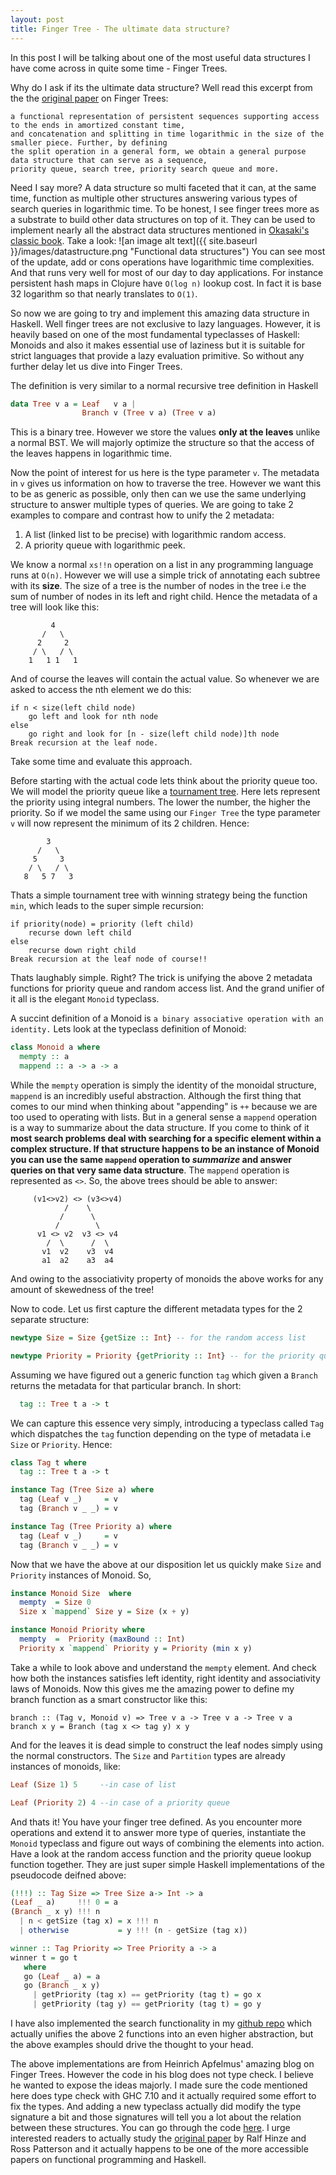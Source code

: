 ```yaml
---
layout: post
title: Finger Tree - The ultimate data structure?
---
```


In this post I will be talking about one of the most useful data structures I have come across in quite some time - Finger Trees.

Why do I ask if its the ultimate data structure? Well read this excerpt from the the [original paper](http://www.staff.city.ac.uk/~ross/papers/FingerTree.pdf) on Finger Trees:

```
a functional representation of persistent sequences supporting access to the ends in amortized constant time, 
and concatenation and splitting in time logarithmic in the size of the smaller piece. Further, by defining 
the split operation in a general form, we obtain a general purpose data structure that can serve as a sequence, 
priority queue, search tree, priority search queue and more.
```
Need I say more? A data structure so multi faceted that it can, at the same time, function as multiple other structures answering various types of search queries in logarithmic time.
To be honest, I see finger trees more as a substrate to build other data structures on top of it. They can be used to implement nearly all the abstract data structures mentioned in [Okasaki's classic book](http://www.cs.cmu.edu/~rwh/theses/okasaki.pdf). Take a look:
![an image alt text]({{ site.baseurl }}/images/datastructure.png "Functional data structures")
You can see most of the update, add or cons operations have logarithmic time complexities. And that runs very well for most of our day to day applications. For instance persistent hash maps in Clojure have `O(log n)` lookup cost. In fact it is base 32 logarithm so that nearly translates to `O(1)`.

So now we are going to try and implement this amazing data structure in Haskell. Well finger trees are not exclusive to lazy languages. However, it is heavily based on one of the most fundamental typeclasses of Haskell: Monoids and also it makes essential use of laziness but it is suitable for strict languages that provide a lazy evaluation primitive. So without any further delay let us dive into Finger Trees.

The definition is very similar to a normal recursive tree definition in Haskell
```haskell
data Tree v a = Leaf   v a | 
                Branch v (Tree v a) (Tree v a)
```
This is a binary tree. However we store the values **only at the leaves** unlike a normal BST. We will majorly optimize the structure so that the access of the leaves happens in logarithmic time. 

Now the point of interest for us here is the type parameter `v`. The metadata in `v` gives us information on how to traverse the tree. However we want this to be as generic as possible, only then can we use the same underlying structure to answer multiple types of queries. We are going to take 2 examples to compare and contrast how to unify the 2 metadata: 
1. A list (linked list to be precise) with logarithmic random access.
2. A priority queue with logarithmic peek.

We know a normal `xs!!n` operation on a list in any programming language runs at `O(n)`. However we will use a simple trick of annotating each subtree with its **size**. The size of a tree is the number of nodes in the tree i.e the sum of number of nodes in its left and right child. Hence the metadata of a tree will look like this:
```
         4
       /   \
      2     2
     / \   / \
    1   1 1   1
```
And of course the leaves will contain the actual value. So whenever we are asked to access the nth element we do this: 
```
if n < size(left child node) 
    go left and look for nth node
else
    go right and look for [n - size(left child node)]th node
Break recursion at the leaf node. 
```  
Take some time and evaluate this approach.

Before starting with the actual code lets think about the priority queue too. We will model the priority queue like a [tournament tree](https://en.wikipedia.org/wiki/Selection_algorithm#Tournament_Algorithm). Here lets represent the priority using integral numbers. The lower the number, the higher the priority. So if we model the same using our `Finger Tree` the type parameter `v` will now represent the minimum of its 2 children. Hence:
```
        3
      /   \
     5     3
    / \   / \
   8   5 7   3
```
Thats a simple tournament tree with winning strategy being the function `min`, which leads to the super simple recursion:
```
if priority(node) = priority (left child)
    recurse down left child
else
    recurse down right child
Break recursion at the leaf node of course!!
```
Thats laughably simple. Right? The trick is unifying the above 2 metadata functions for priority queue and random access list. And the grand unifier of it all is the elegant `Monoid` typeclass.

A succint definition of a Monoid is `a binary associative operation with an identity.` Lets look at the typeclass definition of Monoid:
```haskell
class Monoid a where
  mempty :: a
  mappend :: a -> a -> a
```
While the `mempty` operation is simply the identity of the monoidal structure, `mappend` is an incredibly useful abstraction. Although the first thing that comes to our mind when thinking about "appending" is `++` because we are too used to operating with lists. But in a general sense a `mappend` operation is a way to summarize about the data structure. If you come to think of it **most search problems deal with searching for a specific element within a complex structure. If that structure happens to be an instance of Monoid you can use the same `mappend` operation to _summarize_ and answer queries on that very same data structure**. The `mappend` operation is represented as `<>`. So, the above trees should be able to answer:
```
     (v1<>v2) <> (v3<>v4)         
            /    \                  
           /      \               
          /        \              
      v1 <> v2  v3 <> v4              
        /  \      /  \                 
       v1  v2    v3  v4                    
       a1  a2    a3  a4     
```
And owing to the associativity property of monoids the above works for any amount of skewedness of the tree!

Now to code. Let us first capture the different metadata types for the 2 separate structure:
```haskell
newtype Size = Size {getSize :: Int} -- for the random access list

newtype Priority = Priority {getPriority :: Int} -- for the priority queue
```
Assuming we have figured out a generic function `tag` which given a `Branch` returns the metadata for that particular branch. In short:
```haskell
  tag :: Tree t a -> t
```
We can capture this essence very simply, introducing a typeclass called `Tag` which dispatches the `tag` function depending on the type of metadata i.e `Size` or `Priority`. Hence:
```haskell
class Tag t where
  tag :: Tree t a -> t

instance Tag (Tree Size a) where
  tag (Leaf v _)     = v
  tag (Branch v _ _) = v

instance Tag (Tree Priority a) where
  tag (Leaf v _)     = v
  tag (Branch v _ _) = v 
```

Now that we have the above at our disposition let us quickly make `Size` and `Priority` instances of Monoid. So,
```haskell
instance Monoid Size  where
  mempty  = Size 0
  Size x `mappend` Size y = Size (x + y)

instance Monoid Priority where
  mempty  =  Priority (maxBound :: Int)
  Priority x `mappend` Priority y = Priority (min x y)

```
Take a while to look above and understand the `mempty` element. And check how both the instances satisfies left identity, right identity and associativity laws of Monoids.
Now this gives me the amazing power to define my branch function as a smart constructor like this:
```haksell
branch :: (Tag v, Monoid v) => Tree v a -> Tree v a -> Tree v a
branch x y = Branch (tag x <> tag y) x y
```

And for the leaves it is dead simple to construct the leaf nodes simply using the normal constructors. The `Size` and `Partition` types are already instances of monoids, like:
```haskell
Leaf (Size 1) 5     --in case of list

Leaf (Priority 2) 4 --in case of a priority queue
```
And thats it! You have your finger tree defined. As you encounter more operations and extend it to answer more type of queries, instantiate the `Monoid` typeclass and figure out ways of combining the elements into action. Have a look at the random access function and the priority queue lookup function together. They are just super simple Haskell implementations of the pseudocode deifned above:
```haskell
(!!!) :: Tag Size => Tree Size a-> Int -> a
(Leaf _ a)     !!! 0 = a
(Branch _ x y) !!! n
  | n < getSize (tag x) = x !!! n
  | otherwise           = y !!! (n - getSize (tag x)) 

winner :: Tag Priority => Tree Priority a -> a
winner t = go t
   where
   go (Leaf _ a) = a
   go (Branch _ x y)
     | getPriority (tag x) == getPriority (tag t) = go x
     | getPriority (tag y) == getPriority (tag t) = go y
```

I have also implemented the search functionality in my [github repo](https://github.com/Abhiroop/HaskAl) which actually unifies the above 2 functions into an even higher abstraction, but the above examples should drive the thought to your head.

The above implementations are from Heinrich Apfelmus' amazing blog on Finger Trees. However the code in his blog does not type check. I believe he wanted to expose the ideas majorly. I made sure the code mentioned here does type check with GHC 7.10 and it actually required some effort to fix the types. And adding a new typeclass actually did modify the type signature a bit and those signatures will tell you a lot about the relation between these structures. You can go through the code [here](https://github.com/Abhiroop/HaskAl/blob/master/FingerTree.hs). I urge interested readers to actually study the [original paper](http://www.staff.city.ac.uk/~ross/papers/FingerTree.pdf) by Ralf Hinze and Ross Patterson and it actually happens to be one of the more accessible papers on functional programming and Haskell.
